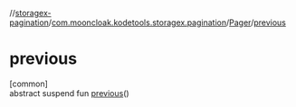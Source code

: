 //[storagex-pagination](../../../index.md)/[com.mooncloak.kodetools.storagex.pagination](../index.md)/[Pager](index.md)/[previous](previous.md)

# previous

[common]\
abstract suspend fun [previous](previous.md)()

